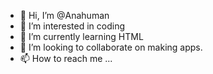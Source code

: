 - 👋 Hi, I’m @Anahuman
- 👀 I’m interested in coding
- 🌱 I’m currently learning HTML
- 💞️ I’m looking to collaborate on making apps.
- 📫 How to reach me ...

<!---
Anahuman/Anahuman is a ✨ special ✨ repository because its `README.md` (this file) appears on your GitHub profile.
You can click the Preview link to take a look at your changes.
--->
